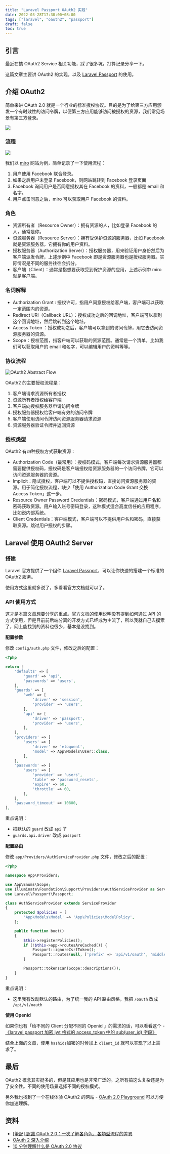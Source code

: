 ```yaml
---
title: "Laravel Passport OAuth2 实践"
date: 2022-03-28T17:30:00+08:00
tags: ["laravel", "oauth2", "passport"] 
draft: false
toc: true
---
```


## 引言

最近在搞 OAuth2 Service 相关功能，踩了很多坑，打算记录分享一下。

这篇文章主要讲 OAuth2 的实现，以及 [Laravel Passport](https://laravel.com/docs/9.x/passport) 的使用。

## 介绍 OAuth2

简单来讲 OAuth 2.0 就是一个行业的标准授权协议。目的是为了给第三方应用颁发一个有时效性的访问令牌，以便第三方应用能够访问被授权的资源，我们常见场景有第三方登录。

![](https://blog-1251237404.cos.ap-guangzhou.myqcloud.com/20220328fYuKxr.jpg)

<!--more-->

### 流程

![](https://blog-1251237404.cos.ap-guangzhou.myqcloud.com/202203282ECUEh.png)

我们以 [miro](https://miro.com/) 网站为例，简单记录了一下使用流程：

1. 用户使用 Facebook 联合登录。
2. 如果之后用户未登录 Facebook，则网站跳转到 Facebook 登录页面
3. Facebook 询问用户是否同意授权其在 Facebook 的资料，一般都是 email 和名字。
4. 用户点击同意之后，miro 可以获取用户 Facebook 的资料。

### 角色

- 资源所有者（Resource Owner）：拥有资源的人，比如登录 Facebook 的人，通常是你。
- 资源服务器（Resource Server）：拥有受保护资源的服务器，比如 Facebook 就是资源服务器，它拥有你的用户资料。
- 授权服务器（Authorization Server）：授权服务器，用来验证用户身份然后为客户端派发令牌，上述示例中 Facebook 即是资源服务器也是授权服务器。实际情况是不同的服务往往会拆分。
- 客户端（Client）：通常是指想要获取受到保护资源的应用，上述示例中 miro 就是客户端。

### 名词解释

- Authorization Grant : 授权许可，指用户同意授权给客户端，客户端可以获取一定范围内的资源。
- Redirect URI（Callback URL）：授权成功之后的回调地址，客户端可以拿到这个回调地址，然后跳转到这个地址。
- Access Token ：授权成功之后，客户端可以拿到的访问令牌，用它去访问资源服务器的资源。
- Scope：授权范围，指客户端可以获取的资源范围。通常是一个清单，比如我们可以获取用户的 email 和名字，可以编辑用户的资料等等。

### 协议流程

![OAuth2 Abstract Flow](https://blog-1251237404.cos.ap-guangzhou.myqcloud.com/20220329XRMehI.jpeg)

OAuth2 的主要授权流程是：

1. 客户端请求资源所有者授权
2. 资源所有者授权给客户端
3. 客户端向授权服务器申请访问令牌
4. 授权服务器授权给客户端有效的访问令牌
5. 客户端使用访问令牌访问资源服务器请求资源
6. 资源服务器验证令牌并返回资源

### 授权类型

OAuth2 有四种授权方式获取资源：

- Authorization Code（最常用）：授权码模式，客户端每次请求资源服务器都需要提供授权码，授权码是客户端授权给资源服务器的一个访问令牌，它可以访问资源服务器的资源。
- Implicit：隐式授权，客户端可以不提供授权码，直接访问资源服务器的资源。用于简化授权流程，缺少「使用 Authorization Code Grant 交换 Access Token」这一步。
- Resource Owner Password Credentials：密码模式，客户端通过用户名和密码获取资源。用户输入账号密码登录，这种模式适合高度信任的应用程序，比如说内部系统。
- Client Credentials：客户端模式，客户端可以不提供用户名和密码，直接获取资源。跳过用户授权的步骤。

## Laravel 使用 OAuth2 Server

### 搭建

Laravel 官方提供了一个组件 [Laravel Passport](https://laravel.com/docs/9.x/passport)，可以让你快速的搭建一个标准的 OAuth2 服务。

使用方式这里就多说了，多看看官方文档就可以了。

### API 使用方式

这才是本篇文章想要分享的重点。官方文档的使用说明没有提到如何通过 API 的方式使用，但是目前前后端分离的开发方式已经成为主流了，所以我就自己去摸索了，网上能找到的资料也很少，基本是没找到。

**配置参数**

修改 `config/auth.php` 文件，修改之后的配置：

```php
<?php

return [
    'defaults' => [
        'guard' => 'api',
        'passwords' => 'users',
    ],
    'guards' => [
        'web' => [
            'driver' => 'session',
            'provider' => 'users',
        ],
        'api' => [
            'driver' => 'passport',
            'provider' => 'users',
        ],
    ],
    'providers' => [
        'users' => [
            'driver' => 'eloquent',
            'model' => App\Models\User::class,
        ],
    ],
    'passwords' => [
        'users' => [
            'provider' => 'users',
            'table' => 'password_resets',
            'expire' => 60,
            'throttle' => 60,
        ],
    ],
    'password_timeout' => 10800,
],

```

重点说明：

- 把默认的 `guard` 改成 `api` 了
- `guards.api.driver` 改成 `passport`


**配置路由**

修改 `app/Providers/AuthServiceProvider.php` 文件，修改之后的配置：

```php
<?php

namespace App\Providers;

use App\Enums\Scope;
use Illuminate\Foundation\Support\Providers\AuthServiceProvider as ServiceProvider;
use Laravel\Passport\Passport;

class AuthServiceProvider extends ServiceProvider
{
    protected $policies = [
        'App\Models\Model' => 'App\Policies\ModelPolicy',
    ];

    public function boot()
    {
        $this->registerPolicies();
        if (!$this->app->routesAreCached()) {
            Passport::ignoreCsrfToken();
            Passport::routes(null, ['prefix' => 'api/v1/oauth', 'middleware' => ['api']]);
        }

        Passport::tokensCan(Scope::descriptions());
    }
}

```

重点说明：

- 这里我有改动默认的路由，为了统一我的 API 路由风格，我把 `/oauth` 改成 `/api/v1/oauth`

**使用 Openid**

如果你也有「给不同的 Client 分配不同的 Openid 」的需求的话，可以看看这个 - [《laravel passport 加密 jwt 格式的 access_token 中的 sub(user_id) 字段》](https://baijunyao.com/articles/189)

结合上面的文章，使用 `hashids`加密的时候加上 `client_id` 就可以实现了以上需求了。


## 最后

OAuth2 概念其实挺多的，但是其应用也是非常广泛的。之所有搞这么复杂还是为了安全性。不同的使用场景选择不同的授权模式。

另外我也找到了一个在线体验 OAuth2 的网站 - [OAuth 2.0 Playground](https://www.oauth.com/playground/) 可以方便你加速理解。

## 资料

- [[筆記] 認識 OAuth 2.0：一次了解各角色、各類型流程的差異](https://medium.com/%E9%BA%A5%E5%85%8B%E7%9A%84%E5%8D%8A%E8%B7%AF%E5%87%BA%E5%AE%B6%E7%AD%86%E8%A8%98/%E7%AD%86%E8%A8%98-%E8%AA%8D%E8%AD%98-oauth-2-0-%E4%B8%80%E6%AC%A1%E4%BA%86%E8%A7%A3%E5%90%84%E8%A7%92%E8%89%B2-%E5%90%84%E9%A1%9E%E5%9E%8B%E6%B5%81%E7%A8%8B%E7%9A%84%E5%B7%AE%E7%95%B0-c42da83a6015)
- [OAuth 2 深入介绍 ](https://www.cnblogs.com/Wddpct/p/8976480.html)
- [10 分钟理解什么是 OAuth 2.0 协议](https://deepzz.com/post/what-is-oauth2-protocol.html)